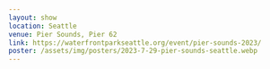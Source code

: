 ```yaml
---
layout: show
location: Seattle
venue: Pier Sounds, Pier 62
link: https://waterfrontparkseattle.org/event/pier-sounds-2023/
poster: /assets/img/posters/2023-7-29-pier-sounds-seattle.webp
---
```


